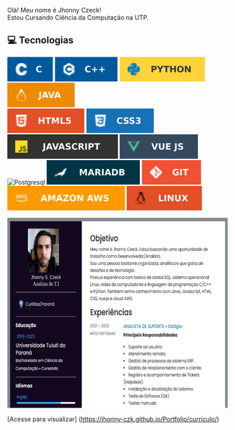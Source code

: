 Olá! Meu nome é Jhonny Czeck!  
Estou Cursando Ciência da Computação na UTP. 

## 💻 Tecnologias
![C](./img/c.svg)
![C++](./img/cpp.svg)
![Python](./img/python.svg)
![Java](./img/java.svg)  
![HTML](./img/html.svg)
![CSS](./img/css.svg) 
![Javascript](./img/javascript.svg)
![Vue](./img/vue.svg)  
![Postgresql](./img/postgresql.svg) 
![SQL](./img/mariadb.svg)
![GIT](./img/git.svg)
![AWS](./img/AWS.svg)
![Linux](./img/linux.svg)

<img src="./img/preview.png" width="534" height="435" />

[Acesse para visualizar] (https://jhonny-czk.github.io/Portfolio/curriculo/)
